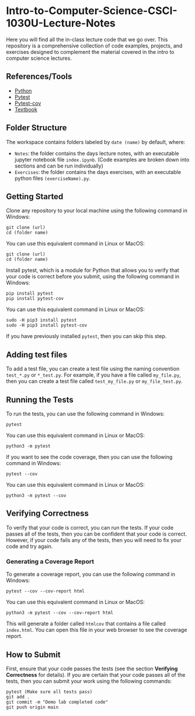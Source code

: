 # Intro-to-Computer-Science-CSCI-1030U-Lecture-Notes

Here you will find all the in-class lecture code that we go over. This repository is a comprehensive collection of code examples, projects, and exercises designed to complement the material covered in the intro to computer science lectures.

## References/Tools

- [Python](https://www.python.org/)
- [Pytest](https://docs.pytest.org/en/stable/)
- [Pytest-cov](https://pytest-cov.readthedocs.io/en/latest/)
- [Textbook](https://runestone.academy/runestone/books/published/thinkcspy/index.html)

## Folder Structure

The workspace contains folders labeled by `date (name)` by default, where:

- `Notes`: the folder contains the days lecture notes, with an executable jupyter notebook file `index.ipynb`. (Code examples are broken down into sections and can be run individually)
- `Exercises`: the folder contains the days exercises, with an executable python files `(exerciseName).py`.

## Getting Started

Clone any repository to your local machine using the following command in Windows:

```
git clone (url)
cd (folder name)
```

You can use this equivalent command in Linux or MacOS:

```
git clone (url)
cd (folder name)
```

Install pytest, which is a module for Python that allows you to verify that your code is correct before you submit, using the following command in Windows:

```
pip install pytest
pip install pytest-cov
```

You can use this equivalent command in Linux or MacOS:

```
sudo -H pip3 install pytest
sudo -H pip3 install pytest-cov
```

If you have previously installed `pytest`, then you can skip this step.

## Adding test files

To add a test file, you can create a test file using the naming convention `test_*.py` or `*_test.py`. For example, if you have a file called `my_file.py`, then you can create a test file called `test_my_file.py` or `my_file_test.py`.

## Running the Tests

To run the tests, you can use the following command in Windows:

`pytest`

You can use this equivalent command in Linux or MacOS:

`python3 -m pytest`

If you want to see the code coverage, then you can use the following command in Windows:

`pytest --cov`

You can use this equivalent command in Linux or MacOS:

`python3 -m pytest --cov`

## Verifying Correctness

To verify that your code is correct, you can run the tests. If your code passes all of the tests, then you can be confident that your code is correct. However, if your code fails any of the tests, then you will need to fix your code and try again.

### Generating a Coverage Report

To generate a coverage report, you can use the following command in Windows:

`pytest --cov --cov-report html`

You can use this equivalent command in Linux or MacOS:

`python3 -m pytest --cov --cov-report html`

This will generate a folder called `htmlcov` that contains a file called `index.html`. You can open this file in your web browser to see the coverage report.

## How to Submit

First, ensure that your code passes the tests (see the section **Verifying Correctness** for details). If you are certain that your code passes all of the tests, then you can submit your work using the following commands:

```
pytest (Make sure all tests pass)
git add .
git commit -m "Demo lab completed code"
git push origin main
```
